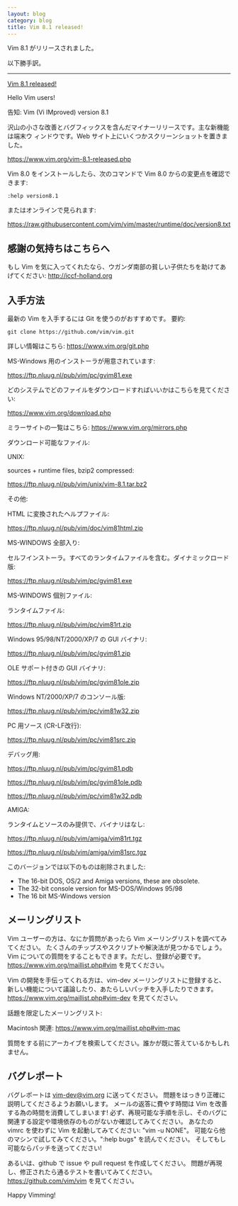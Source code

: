 ```yaml
---
layout: blog
category: blog
title: Vim 8.1 released!
---
```


Vim 8.1 がリリースされました。

以下勝手訳。
<!-- 新機能の解説は[こちら](TODO)。 -->

----------------------------------------------------------------------

[Vim 8.1 released!](https://groups.google.com/d/msg/vim_announce/K1lBxTJb73Y/xVnQDQSsAgAJ)

Hello Vim users!


告知:  Vim (Vi IMproved) version 8.1


沢山の小さな改善とバグフィックスを含んだマイナーリリースです。主な新機能は端末ウ
ィンドウです。Web サイト上にいくつかスクリーンショットを置きました。

<https://www.vim.org/vim-8.1-released.php>

Vim 8.0 をインストールしたら、次のコマンドで Vim 8.0 からの変更点を確認できます:

    :help version8.1

またはオンラインで見られます:

<https://raw.githubusercontent.com/vim/vim/master/runtime/doc/version8.txt>



感謝の気持ちはこちらへ
----------------------

もし Vim を気に入ってくれたなら、ウガンダ南部の貧しい子供たちを助けてあげてください: <http://iccf-holland.org>


入手方法
--------

最新の Vim を入手するには Git を使うのがおすすめです。 要約:

    git clone https://github.com/vim/vim.git

詳しい情報はこちら: <https://www.vim.org/git.php>

MS-Windows 用のインストーラが用意されています:

<https://ftp.nluug.nl/pub/vim/pc/gvim81.exe>

どのシステムでどのファイルをダウンロードすればいいかはこちらを見てください:

<https://www.vim.org/download.php>

ミラーサイトの一覧はこちら:
<https://www.vim.org/mirrors.php>


ダウンロード可能なファイル:

UNIX:

sources + runtime files, bzip2 compressed:

<https://ftp.nluug.nl/pub/vim/unix/vim-8.1.tar.bz2>

その他:

HTML に変換されたヘルプファイル:

<https://ftp.nluug.nl/pub/vim/doc/vim81html.zip>

MS-WINDOWS 全部入り:

セルフインストーラ。すべてのランタイムファイルを含む。ダイナミックロード版:

<https://ftp.nluug.nl/pub/vim/pc/gvim81.exe>

MS-WINDOWS 個別ファイル:

ランタイムファイル:

<https://ftp.nluug.nl/pub/vim/pc/vim81rt.zip>

Windows 95/98/NT/2000/XP/7 の GUI バイナリ:

<https://ftp.nluug.nl/pub/vim/pc/gvim81.zip>

OLE サポート付きの GUI バイナリ:

<https://ftp.nluug.nl/pub/vim/pc/gvim81ole.zip>

Windows NT/2000/XP/7 のコンソール版:

<https://ftp.nluug.nl/pub/vim/pc/vim81w32.zip>

PC 用ソース (CR-LF改行):

<https://ftp.nluug.nl/pub/vim/pc/vim81src.zip>

デバッグ用:

<https://ftp.nluug.nl/pub/vim/pc/gvim81.pdb>

<https://ftp.nluug.nl/pub/vim/pc/gvim81ole.pdb>

<https://ftp.nluug.nl/pub/vim/pc/vim81w32.pdb>

AMIGA:

ランタイムとソースのみ提供で、バイナリはなし:

<https://ftp.nluug.nl/pub/vim/amiga/vim81rt.tgz>

<https://ftp.nluug.nl/pub/vim/amiga/vim81src.tgz>


このバージョンでは以下のものは削除されました:

- The 16-bit DOS, OS/2 and Amiga versions, these are obsolete.
- The 32-bit console version for MS-DOS/Windows 95/98
- The 16 bit MS-Windows version


メーリングリスト
----------------

Vim ユーザーの方は、なにか質問があったら Vim メーリングリストを調べてみてください。
たくさんのチップスやスクリプトや解決法が見つかるでしょう。
Vim についての質問をすることもできます。ただし、登録が必要です。
<https://www.vim.org/maillist.php#vim> を見てください。

Vim の開発を手伝ってくれる方は、vim-dev メーリングリストに登録すると、
新しい機能について議論したり、あたらしいパッチを入手したりできます。
<https://www.vim.org/maillist.php#vim-dev> を見てください。

話題を限定したメーリングリスト:

Macintosh 関連:  <https://www.vim.org/maillist.php#vim-mac>

質問をする前にアーカイブを検索してください。誰かが既に答えているかもしれません。


バグレポート
------------

バグレポートは <vim-dev@vim.org> に送ってください。
問題をはっきり正確に説明してくださるようお願いします。
メールの返答に費やす時間は Vim を改善する為の時間を消費してしまいます!
必ず、再現可能な手順を示し、そのバグに関連する設定や環境依存のものがないか確認してみてください。
あなたの vimrc を使わずに Vim を起動してみてください: "vim -u NONE"。
可能なら他のマシンで試してみてください。":help bugs" を読んでください。
そしてもし可能ならパッチを送ってください!

あるいは、github で issue や pull request を作成してください。
問題が再現し、修正されたら通るテストを書いてみてください。
<https://github.com/vim/vim> を見てください。


Happy Vimming!
